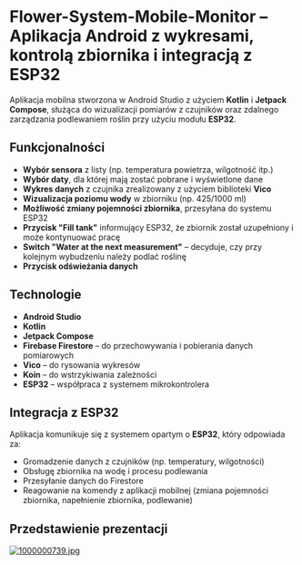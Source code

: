 # Flower-System-Mobile-Monitor – Aplikacja Android z wykresami, kontrolą zbiornika i integracją z ESP32

Aplikacja mobilna stworzona w Android Studio z użyciem **Kotlin** i **Jetpack Compose**, służąca do wizualizacji pomiarów z czujników oraz zdalnego zarządzania podlewaniem roślin przy użyciu modułu **ESP32**.

## Funkcjonalności

-  **Wybór sensora** z listy (np. temperatura powietrza, wilgotność itp.)
-  **Wybór daty**, dla której mają zostać pobrane i wyświetlone dane
-  **Wykres danych** z czujnika zrealizowany z użyciem biblioteki **Vico**
-  **Wizualizacja poziomu wody** w zbiorniku (np. 425/1000 ml)
-  **Możliwość zmiany pojemności zbiornika**, przesyłana do systemu ESP32
-  **Przycisk "Fill tank"** informujący ESP32, że zbiornik został uzupełniony i może kontynuować pracę
-  **Switch "Water at the next measurement"** – decyduje, czy przy kolejnym wybudzeniu należy podlać roślinę
-  **Przycisk odświeżania danych**

##  Technologie

- **Android Studio**
- **Kotlin**
- **Jetpack Compose**
- **Firebase Firestore** – do przechowywania i pobierania danych pomiarowych
- **Vico** – do rysowania wykresów
- **Koin** – do wstrzykiwania zależności
- **ESP32** – współpraca z systemem mikrokontrolera

##  Integracja z ESP32

Aplikacja komunikuje się z systemem opartym o **ESP32**, który odpowiada za:

- Gromadzenie danych z czujników (np. temperatury, wilgotności)
- Obsługę zbiornika na wodę i procesu podlewania
- Przesyłanie danych do Firestore
- Reagowanie na komendy z aplikacji mobilnej (zmiana pojemności zbiornika, napełnienie zbiornika, podlewanie)

##  Przedstawienie prezentacji
[![1000000739.jpg](https://i.postimg.cc/DzfZn00q/1000000739.jpg)](https://postimg.cc/VJT1FYj6)
